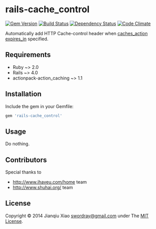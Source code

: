 # rails-cache_control

[![Gem Version](https://badge.fury.io/rb/rails-cache_control.png)](http://badge.fury.io/rb/rails-cache_control) [![Build Status](https://secure.travis-ci.org/swordray/rails-cache_control.png?branch=master)](http://travis-ci.org/swordray/rails-cache_control) [![Dependency Status](https://gemnasium.com/swordray/rails-cache_control.png?travis)](https://gemnasium.com/swordray/rails-cache_control) [![Code Climate](https://codeclimate.com/github/swordray/rails-cache_control.png)](https://codeclimate.com/github/swordray/rails-cache_control)

Automatically add HTTP Cache-control header when [caches_action expires_in](https://github.com/rails/actionpack-action_caching) specified.

## Requirements

* Ruby ~> 2.0
* Rails ~> 4.0
* actionpack-action_caching ~> 1.1

## Installation

Include the gem in your Gemfile:

```ruby
gem 'rails-cache_control'
```

## Usage

Do nothing.

## Contributors

Special thanks to

* http://www.ihaveu.com/home team
* http://www.shuhai.org/ team

## License

Copyright © 2014 Jianqiu Xiao <swordray@gmail.com> under The [MIT License](http://opensource.org/licenses/MIT).
